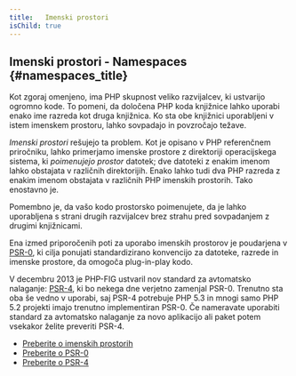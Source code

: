 ```yaml
---
title:   Imenski prostori
isChild: true
---
```


## Imenski prostori - Namespaces {#namespaces_title}

Kot zgoraj omenjeno, ima PHP skupnost veliko razvijalcev, ki ustvarijo ogromno kode. To pomeni, da
določena PHP koda knjižnice lahko uporabi enako ime razreda kot druga knjižnica. Ko sta obe knjižnici uporabljeni
v istem imenskem prostoru, lahko sovpadajo in povzročajo težave.

_Imenski prostori_ rešujejo ta problem. Kot je opisano v PHP referenčnem priročniku, lahko primerjamo imenske prostore
z direktoriji operacijskega sistema, ki _poimenujejo prostor_ datotek; dve datoteki z enakim imenom lahko obstajata v
različnih direktorijih. Enako lahko tudi dva PHP razreda z enakim imenom obstajata v različnih PHP
imenskih prostorih. Tako enostavno je.

Pomembno je, da vašo kodo prostorsko poimenujete, da je lahko uporabljena s strani drugih razvijalcev brez strahu
pred sovpadanjem z drugimi knjižnicami.

Ena izmed priporočenih poti za uporabo imenskih prostorov je poudarjena v [PSR-0][psr0], ki cilja ponujati standardizirano konvencijo za datoteke,
razrede in imenske prostore, da omogoča plug-in-play kodo.

V decembru 2013 je PHP-FIG ustvaril nov standard za avtomatsko nalaganje: [PSR-4][psr4], ki bo nekega dne
verjetno zamenjal PSR-0. Trenutno sta oba še vedno v uporabi, saj PSR-4 potrebuje PHP 5.3 in mnogi samo PHP 5.2
projekti imajo trenutno implementiran PSR-0. Če nameravate uporabiti standard za avtomatsko nalaganje za novo aplikacijo ali
paket potem vsekakor želite preveriti PSR-4.

* [Preberite o imenskih prostorih][namespaces]
* [Preberite o PSR-0][psr0]
* [Preberite o PSR-4][psr4]

[namespaces]: http://php.net/manual/en/language.namespaces.php
[psr0]: https://github.com/php-fig/fig-standards/blob/master/accepted/PSR-0.md
[psr4]: https://github.com/php-fig/fig-standards/blob/master/accepted/PSR-4-autoloader.md
